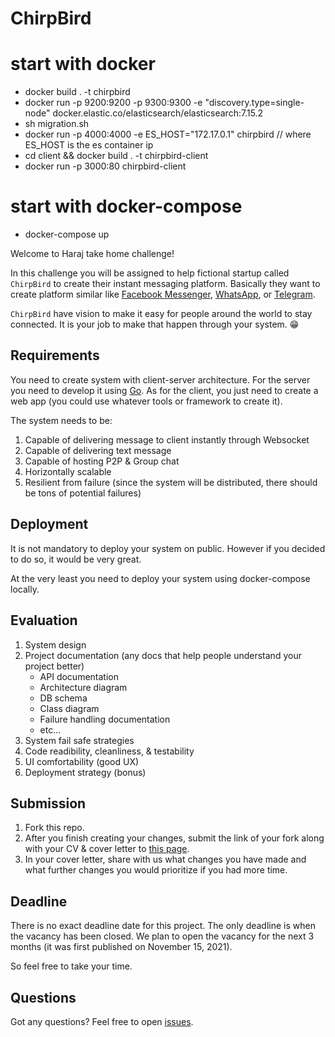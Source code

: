 # ChirpBird

# start with docker
- docker build . -t chirpbird
- docker run -p 9200:9200 -p 9300:9300 -e "discovery.type=single-node" docker.elastic.co/elasticsearch/elasticsearch:7.15.2
- sh migration.sh
- docker run -p 4000:4000 -e ES_HOST="172.17.0.1" chirpbird // where ES_HOST is the es container ip
- cd client && docker build . -t chirpbird-client
- docker run -p 3000:80 chirpbird-client

# start with docker-compose
- docker-compose up


Welcome to Haraj take home challenge!

In this challenge you will be assigned to help fictional startup called `ChirpBird` to create their instant messaging platform. Basically they want to create platform similar like [Facebook Messenger](https://www.messenger.com/), [WhatsApp](https://www.whatsapp.com/), or [Telegram](https://telegram.org/).

`ChirpBird` have vision to make it easy for people around the world to stay connected. It is your job to make that happen through your system. 😁

## Requirements

You need to create system with client-server architecture. For the server you need to develop it using [Go](https://golang.org/). As for the client, you just need to create a web app (you could use whatever tools or framework to create it).

The system needs to be:

1. Capable of delivering message to client instantly through Websocket
2. Capable of delivering text message
3. Capable of hosting P2P & Group chat
4. Horizontally scalable
5. Resilient from failure (since the system will be distributed, there should be tons of potential failures)

## Deployment

It is not mandatory to deploy your system on public. However if you decided to do so, it would be very great. 

At the very least you need to deploy your system using docker-compose locally.

## Evaluation

1. System design
2. Project documentation (any docs that help people understand your project better)
    - API documentation
    - Architecture diagram
    - DB schema
    - Class diagram
    - Failure handling documentation
    - etc...
3. System fail safe strategies
4. Code readibility, cleanliness, & testability
5. UI comfortability (good UX)
6. Deployment strategy (bonus)

## Submission

1. Fork this repo.
2. After you finish creating your changes, submit the link of your fork along with your CV & cover letter to [this page](https://stackoverflow.com/jobs/558729?so_medium=Talent&so_source=Talent).
3. In your cover letter, share with us what changes you have made and what further changes you would prioritize if you had more time.

## Deadline

There is no exact deadline date for this project. The only deadline is when the vacancy has been closed. We plan to open the vacancy for the next 3 months (it was first published on November 15, 2021).

So feel free to take your time.

## Questions

Got any questions? Feel free to open [issues](https://github.com/riandyrn/chirpbird/issues).